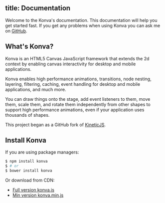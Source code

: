 title: Documentation
---
Welcome to the Konva's documentation. This documentation will help you get started fast.
If you get any problems when using Konva you can ask me on [GitHub](https://github.com/konvajs/konva/issues).

## What's Konva?

Konva is an HTML5 Canvas JavaScript framework that extends the 2d context
by enabling canvas interactivity for desktop and mobile applications.

Konva enables high performance animations, transitions, node nesting, layering, filtering,
caching, event handling for desktop and mobile applications, and much more.

You can draw things onto the stage, add event listeners to them, move them,
scale them, and rotate them independently from other shapes to support high performance
animations, even if your application uses thousands of shapes.

This project began as a GitHub fork of [KineticJS](https://github.com/ericdrowell/KineticJS).

## Install Konva

If you are using package managers:
``` bash
$ npm install konva
$ # or
$ bower install konva
```

Or download from CDN:

* [Full version konva.js](https://cdn.rawgit.com/konvajs/konva/1.1.2/konva.js)
* [Min version konva.min.js](https://cdn.rawgit.com/konvajs/konva/1.1.2/konva.min.js)
